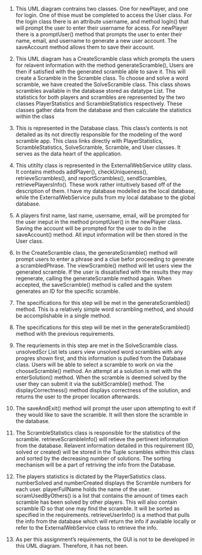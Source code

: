 1.	This UML diagram contrains two classes. One for newPlayer, and one for login. One of thise must be completed to access the User class. For the login class there is an attribute username, and method logIn() that will prompt the user to enter their username for acess.
	For newPlayer there is a promptUser() method that prompts the user to enter their name, email, and username to generate a new user account. The saveAccount method allows them to save their account.

2.	This UML diagram has a CreateScramble class which prompts the users for relavent information with the method generateScramble(), Users are then if satisfied with the generated scramble able to save it. This will create a Scramble in the Scramble class. To choose and solve a word scramble, we have created the SolveScramble class. This class shows scrambles available in the database stored as datatype List. The statistics for both players and scrambles are represented by the two classes PlayerStatistics and ScrambleStatistics respectively. These classes gather data from the database and then calculate the statistics within the class

3.	This is represented in the Database class. This class’s contents is not detailed as its not directly responsible for the modeling of the word scramble app. This class links directly with PlayerStatistics, ScrambleStatistics, SolveScramble, Scramble, and User classes. It serves as the data heart of the application.

4. This utitilty class is represented in the ExternalWebService utility class. It contains methods addPlayer(), checkUniqueness(), retrieveScrambles(), and reportScrambles(), sendScrambles, retrievePlayersInfo(). These work rather intuitively based off of the description of them. I have my database modelled as the local database, while the ExternalWebService pulls from my local database to the global database.


5.	A players first name, last name, username, email, will be prompted for the user ineput in the method promptUser() in the newPlayer class. Saving the account will be prompted for the user to do in the saveAccount() method. All input information will be then stored in the User class.


6. In the CreateScramble class, the generateScramble() method will prompt users to enter a phrase and a clue befor proceeding to generate a scrambledPhrase. The viewScramble() method will let users view the generated scramble. If the user is dissatisfied with the results they may regenerate, calling the generateScramble method again. When accepted, the saveScramble() method is called and the system generates an ID for the specific scramble.


7. The specifications for this step will be met in the generateScrambled() method. This is a relatively simple word scrambling method, and should be accomplishable in a single method.

8. The specifications for this step will be met in the generateScrambled() method with the previous requirements.


9.	The requriements in this step are met in the SolveScramble class. unsolvedScr List lets users view unsolved word scrambles with any progres shown first, and this information is pulled from the Database class. Users will be able to select a scramble to work on via the chooseScramble() method. An attempt at a solution is met with the enterSolution() method. When the scramble is deemed solved by the user they can submit it via the subitScramble() method. The displayCorrectness() method displays correctness of the solution, and returns the user to the proper location afterwards.


10. The saveAndExit() method will prompt the user upon attempting to exit if they would like to save the scramble. It will then store the scramble in the database.


11. The ScrambleStatistics class is responsible for the statistics of the scramble. retrieveScrambleInfo() will retieve the pertinent information from the database. Relavent information detailed in this requirement (ID, solved or created) will be stored in the Tuple scrambles within this class and sorted by the decreasing number of solutions. The sorting mechanism will be a part of retriving the info from the Database.


12. The players statistics is dictated by the PlayerSatistics class. numberSolved and numberCreated displays the Scramble numbers for each user. playerFullName holds the name of the user. scramUsedByOthers() is a list that contains the amount of times each scramble has been solved by other players. This will also contain scramble ID so that one may find the scramble. It will be sorted as specified in the requirements. retrieveUserInfo() is a method that pulls the info from the database which will return the info if available locally or refer to the ExternalWebService class to retrieve the info.


13. As per this assignment’s requirements, the GUI is not to be developed in this UML diagram. Therefore, it has not been.
